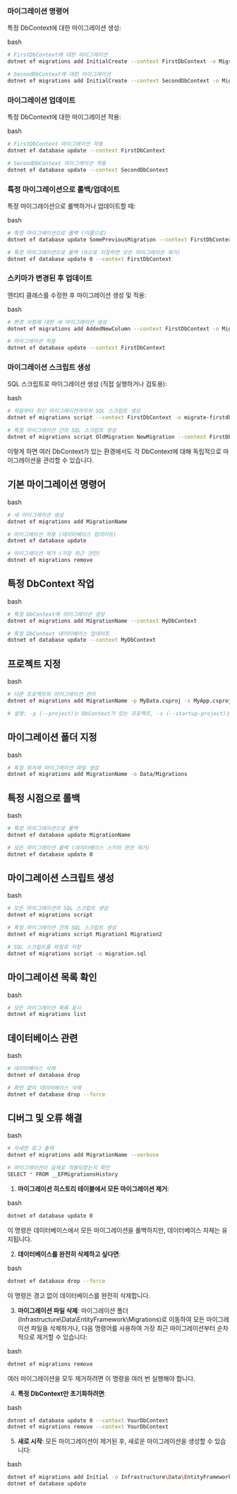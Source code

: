 ### 마이그레이션 명령어

특정 DbContext에 대한 마이그레이션 생성:

bash

```bash
# FirstDbContext에 대한 마이그레이션
dotnet ef migrations add InitialCreate --context FirstDbContext -o Migrations/FirstDb

# SecondDbContext에 대한 마이그레이션
dotnet ef migrations add InitialCreate --context SecondDbContext -o Migrations/SecondDb
```

### 마이그레이션 업데이트

특정 DbContext에 대한 마이그레이션 적용:

bash

```bash
# FirstDbContext 마이그레이션 적용
dotnet ef database update --context FirstDbContext

# SecondDbContext 마이그레이션 적용
dotnet ef database update --context SecondDbContext
```

### 특정 마이그레이션으로 롤백/업데이트

특정 마이그레이션으로 롤백하거나 업데이트할 때:

bash

```bash
# 특정 마이그레이션으로 롤백 (이름으로)
dotnet ef database update SomePreviousMigration --context FirstDbContext

# 특정 마이그레이션으로 롤백 (0으로 지정하면 모든 마이그레이션 제거)
dotnet ef database update 0 --context FirstDbContext
```

### 스키마가 변경된 후 업데이트

엔티티 클래스를 수정한 후 마이그레이션 생성 및 적용:

bash

```bash
# 변경 사항에 대한 새 마이그레이션 생성
dotnet ef migrations add AddedNewColumn --context FirstDbContext -o Migrations/FirstDb

# 마이그레이션 적용
dotnet ef database update --context FirstDbContext
```

### 마이그레이션 스크립트 생성

SQL 스크립트로 마이그레이션 생성 (직접 실행하거나 검토용):

bash

```bash
# 처음부터 최신 마이그레이션까지의 SQL 스크립트 생성
dotnet ef migrations script --context FirstDbContext -o migrate-firstdb.sql

# 특정 마이그레이션 간의 SQL 스크립트 생성
dotnet ef migrations script OldMigration NewMigration --context FirstDbContext -o update-script.sql
```

이렇게 하면 여러 DbContext가 있는 환경에서도 각 DbContext에 대해 독립적으로 마이그레이션을 관리할 수 있습니다.

## 기본 마이그레이션 명령어

bash

```bash
# 새 마이그레이션 생성
dotnet ef migrations add MigrationName

# 마이그레이션 적용 (데이터베이스 업데이트)
dotnet ef database update

# 마이그레이션 제거 (가장 최근 것만)
dotnet ef migrations remove
```

## 특정 DbContext 작업

bash

```bash
# 특정 DbContext에 마이그레이션 생성
dotnet ef migrations add MigrationName --context MyDbContext

# 특정 DbContext 데이터베이스 업데이트
dotnet ef database update --context MyDbContext
```

## 프로젝트 지정

bash

```bash
# 다른 프로젝트의 마이그레이션 관리
dotnet ef migrations add MigrationName -p MyData.csproj -s MyApp.csproj

# 설명: -p (--project)는 DbContext가 있는 프로젝트, -s (--startup-project)는 시작 프로젝트
```

## 마이그레이션 폴더 지정

bash

```bash
# 특정 위치에 마이그레이션 파일 생성
dotnet ef migrations add MigrationName -o Data/Migrations
```

## 특정 시점으로 롤백

bash

```bash
# 특정 마이그레이션으로 롤백
dotnet ef database update MigrationName

# 모든 마이그레이션 롤백 (데이터베이스 스키마 완전 제거)
dotnet ef database update 0
```

## 마이그레이션 스크립트 생성

bash

```bash
# 모든 마이그레이션의 SQL 스크립트 생성
dotnet ef migrations script

# 특정 마이그레이션 간의 SQL 스크립트 생성
dotnet ef migrations script Migration1 Migration2

# SQL 스크립트를 파일로 저장
dotnet ef migrations script -o migration.sql
```

## 마이그레이션 목록 확인

bash

```bash
# 모든 마이그레이션 목록 표시
dotnet ef migrations list
```

## 데이터베이스 관련

bash

```bash
# 데이터베이스 삭제
dotnet ef database drop

# 확인 없이 데이터베이스 삭제
dotnet ef database drop --force
```

## 디버그 및 오류 해결

bash

```bash
# 자세한 로그 출력
dotnet ef migrations add MigrationName --verbose

# 마이그레이션이 실제로 적용되었는지 확인
SELECT * FROM __EFMigrationsHistory
```
1. **마이그레이션 히스토리 테이블에서 모든 마이그레이션 제거**:

bash

```bash
dotnet ef database update 0
```

이 명령은 데이터베이스에서 모든 마이그레이션을 롤백하지만, 데이터베이스 자체는 유지됩니다.

2. **데이터베이스를 완전히 삭제하고 싶다면**:

bash

```bash
dotnet ef database drop --force
```

이 명령은 경고 없이 데이터베이스를 완전히 삭제합니다.

3. **마이그레이션 파일 삭제**: 마이그레이션 폴더(Infrastructure\Data\EntityFramework\Migrations)로 이동하여 모든 마이그레이션 파일을 삭제하거나, 다음 명령어를 사용하여 가장 최근 마이그레이션부터 순차적으로 제거할 수 있습니다:

bash

```bash
dotnet ef migrations remove
```

여러 마이그레이션을 모두 제거하려면 이 명령을 여러 번 실행해야 합니다.

4. **특정 DbContext만 초기화하려면**:

bash

```bash
dotnet ef database update 0 --context YourDbContext
dotnet ef migrations remove --context YourDbContext
```

5. **새로 시작**: 모든 마이그레이션이 제거된 후, 새로운 마이그레이션을 생성할 수 있습니다:

bash

```bash
dotnet ef migrations add Initial -o Infrastructure\Data\EntityFramework\Migrations
dotnet ef database update
```